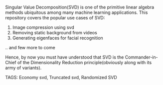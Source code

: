 Singular Value Decomposition(SVD) is one of the primitive linear algebra methods ubiquitous among many machine learning applications. This repository covers the popular use cases of SVD:

1. Image compression using svd
2. Removing static background from videos
3. Generating eigenfaces for facial recognition

.. and few more to come

Hence, by now you must have understood that SVD is the Commander-in-Chief of the Dimensionality Reduction principle(obviously along with its army of variants).

TAGS: Economy svd, Truncated svd, Randomized SVD
